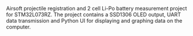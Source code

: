 Airsoft projectile registration and 2 cell Li-Po battery measurement project for STM32L073RZ. The project contains a SSD1306 OLED output, UART data transmission and Python UI for displaying and graphing data on the computer.  
